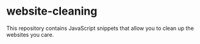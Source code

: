 # website-cleaning
This repository contains JavaScript snippets that allow you to clean up the websites you care.
